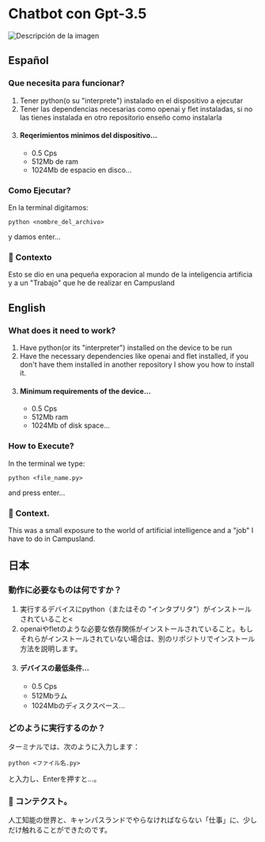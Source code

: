 # Chatbot con Gpt-3.5

<img src="https://img.shields.io/badge/Current%20Version-V0.0.1-green" alt="Descripción de la imagen">

## Español
### Que necesita para funcionar?

<ol>
 <li>Tener python(o su "interprete") instalado en el dispositivo a ejecutar</li>
 <li>Tener las dependencias necesarias como openai y flet instaladas, si no las tienes instalada en otro repositorio enseño como instalarla</li>
 <li>
  <h4>Reqerimientos minimos del dispositivo...</h4>
  <ul>
   <li>0.5 Cps</li>
   <li>512Mb de ram</li>
   <li>1024Mb de espacio en disco...</li>
  </ul>
 </li>
</ol>

### Como Ejecutar?
En la terminal digitamos:

<code>python <nombre_del_archivo> </code>

y damos enter...

### 🧐 Contexto

Esto se dio en una pequeña exporacion al mundo de la inteligencia artificia y a un "Trabajo" que he de realizar en Campusland

## English
### What does it need to work?

<ol>
 <li>Have python(or its "interpreter") installed on the device to be run</li>
 <li>Have the necessary dependencies like openai and flet installed, if you don't have them installed in another repository I show you how to install it.</li>
 <li>
  <h4>Minimum requirements of the device...</h4>
  <ul>
   <li>0.5 Cps</li>
   <li>512Mb ram</li>
   <li>1024Mb of disk space...</li>
  </ul>
 </li>
</ol>

### How to Execute?
In the terminal we type:

<code>python <file_name.py> </code>

 and press enter...

 ### 🧐 Context.

 This was a small exposure to the world of artificial intelligence and a "job" I have to do in Campusland.

 ## 日本
 ###  動作に必要なものは何ですか？

 <ol>
  <li>実行するデバイスにpython（またはその "インタプリタ"）がインストールされていること<</li>
  <li>openaiやfletのような必要な依存関係がインストールされていること。もしそれらがインストールされていない場合は、別のリポジトリでインストール方法を説明します。</li>
  <li>
   <h4>デバイスの最低条件...</h4>
   <ul>
    <li>0.5 Cps</li>
    <li>512Mbラム</li>
    <li>1024Mbのディスクスペース...</li>
   </ul>
  </li>
 </ol>

 ### どのように実行するのか？
 ターミナルでは、次のように入力します：

 <code>python <ファイル名.py> </code>

  と入力し、Enterを押すと...。

  ### 🧐 コンテクスト。

  人工知能の世界と、キャンパスランドでやらなければならない「仕事」に、少しだけ触れることができたのです。
